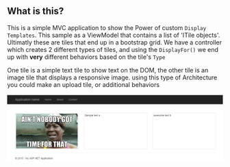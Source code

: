 ## What is this?

This is a simple MVC application to show the Power of custom `Display Templates`. This sample as a ViewModel that contains a list of 'ITile objects'. Ultimatly these are tiles that end up in a bootstrap grid. We have a controller which creates 2 different types of tiles, and using the `DisplayFor()` we end up with **very** different behaviors based on the tile's `Type`

One tile is a simple text tile to show text on the DOM, the other tile is an image tile that displays a responsive image. using this type of Architecture you could make an upload tile, or additional behaviors 

![Screen Capture](./Capture.PNG?raw=true "")
